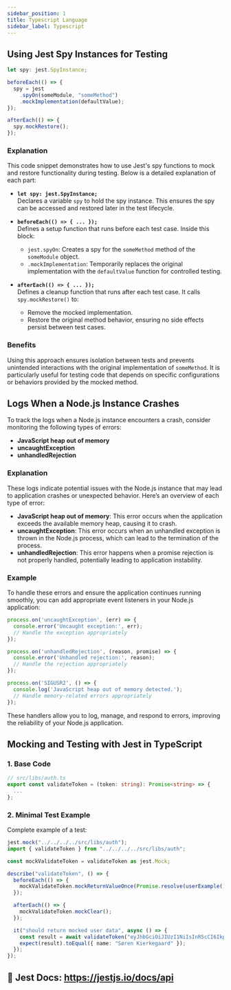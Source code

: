 ```yaml
---
sidebar_position: 1
title: Typescript Language
sidebar_label: Typescript
---
```


## Using Jest Spy Instances for Testing

```ts
let spy: jest.SpyInstance;

beforeEach(() => {
  spy = jest
    .spyOn(someModule, "someMethod")
    .mockImplementation(defaultValue);
});

afterEach(() => {
  spy.mockRestore();
});
```

### Explanation
This code snippet demonstrates how to use Jest's spy functions to mock and restore functionality during testing. Below is a detailed explanation of each part:

- **`let spy: jest.SpyInstance;`**  
  Declares a variable `spy` to hold the spy instance. This ensures the spy can be accessed and restored later in the test lifecycle.

- **`beforeEach(() => { ... });`**  
  Defines a setup function that runs before each test case. Inside this block:
  - `jest.spyOn`: Creates a spy for the `someMethod` method of the `someModule` object.
  - `.mockImplementation`: Temporarily replaces the original implementation with the `defaultValue` function for controlled testing.

- **`afterEach(() => { ... });`**  
  Defines a cleanup function that runs after each test case. It calls `spy.mockRestore()` to:
  - Remove the mocked implementation.
  - Restore the original method behavior, ensuring no side effects persist between test cases.

### Benefits
Using this approach ensures isolation between tests and prevents unintended interactions with the original implementation of `someMethod`. It is particularly useful for testing code that depends on specific configurations or behaviors provided by the mocked method.

## Logs When a Node.js Instance Crashes

To track the logs when a Node.js instance encounters a crash, consider monitoring the following types of errors:

- **JavaScript heap out of memory**
- **uncaughtException**
- **unhandledRejection**

### Explanation
These logs indicate potential issues with the Node.js instance that may lead to application crashes or unexpected behavior. Here’s an overview of each type of error:
- **JavaScript heap out of memory**: This error occurs when the application exceeds the available memory heap, causing it to crash.
- **uncaughtException**: This error occurs when an unhandled exception is thrown in the Node.js process, which can lead to the termination of the process.
- **unhandledRejection**: This error happens when a promise rejection is not properly handled, potentially leading to application instability.

### Example
To handle these errors and ensure the application continues running smoothly, you can add appropriate event listeners in your Node.js application:

```javascript
process.on('uncaughtException', (err) => {
  console.error('Uncaught exception:', err);
  // Handle the exception appropriately
});

process.on('unhandledRejection', (reason, promise) => {
  console.error('Unhandled rejection:', reason);
  // Handle the rejection appropriately
});

process.on('SIGUSR2', () => {
  console.log('JavaScript heap out of memory detected.');
  // Handle memory-related errors appropriately
});
```

These handlers allow you to log, manage, and respond to errors, improving the reliability of your Node.js application.

## Mocking and Testing with Jest in TypeScript
### **1. Base Code**

```typescript
// src/libs/auth.ts
export const validateToken = (token: string): Promise<string> => {
  ...
};
```
### **2. Minimal Test Example**

Complete example of a test:

```typescript
jest.mock("../../../../src/libs/auth");
import { validateToken } from "../../../../src/libs/auth";

const mockValidateToken = validateToken as jest.Mock;

describe("validateToken", () => {
  beforeEach(() => {
    mockValidateToken.mockReturnValueOnce(Promise.resolve(userExample()));
  });

  afterEach(() => {
    mockValidateToken.mockClear();
  });

  it("should return mocked user data", async () => {
    const result = await validateToken("eyJhbGciOiJIUzI1NiIsInR5cCI6IkpXVCJ9");
    expect(result).toEqual({ name: "Søren Kierkegaard" });
  });
});
```

📖 **Jest Docs**: https://jestjs.io/docs/api
---
